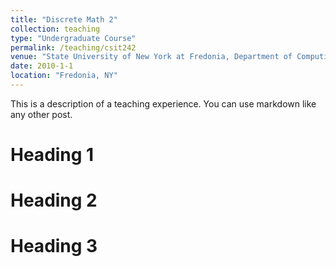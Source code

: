 ```yaml
---
title: "Discrete Math 2"
collection: teaching
type: "Undergraduate Course"
permalink: /teaching/csit242
venue: "State University of New York at Fredonia, Department of Computing and Information Science"
date: 2010-1-1
location: "Fredonia, NY"
---
```


This is a description of a teaching experience. You can use markdown like any other post.

Heading 1
======

Heading 2
======

Heading 3
======

